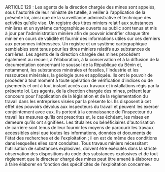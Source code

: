 ARTICLE 129 : Les agents de la direction chargée des mines sont
appelés, sous l'autorité de leur ministre de tutelle, à veiller à
l'application de la présente loi, ainsi que de la surveillance
administrative et technique des activités qu'elle vise.
Un registre des titres miniers relatif aux substances minières et un
système cartographique ouverts au public sont tenus et mis à jour par
l'administration minière afin de pouvoir identifier chaque titre minier
en cours de validité et fournir des informations utiles sur ces derniers
aux personnes intéressées. Un registre et un système cartographique
semblables sont tenus pour les titres miniers relatifs aux substances de
carrières.
Les agents de la direction chargée des mines procèdent également au
recueil, à l'élaboration, à la conservation et à la diffusion de la
documentation concernant le soussol de la République du Bénin et,
notamment, les substances minérales et fossiles, l'industrie et les
ressources minérales, la géologie pure et appliquée. Ils ont le pouvoir
de procéder à tout moment à toute opération de vérification d'indices ou
de gisements et ont à tout instant accès aux travaux et installations
régis par la présente loi.
Les agents, de la direction chargée des mines, prêtent leur concours
pour l'application de la législation et de la réglementation du travail
dans les entreprises visées par la présente loi. Ils disposent à cet
effet des pouvoirs dévolus aux inspecteurs du travail et peuvent les
exercer conjointement avec eux. Ils portent à la connaissance de
l'inspecteur du travail les mesures qu'ils ont prescrites et, le cas
échéant, les mises en demeure qu'ils ont signifiées.
Les titulaires ou bénéficiaires d'autorisation de carrière sont tenus de
leur fournir les moyens de parcourir les travaux accessibles ainsi que
toutes les informations, données et documents de l'état des recherches
et de l'exploitation ; il en est de même des conditions dans lesquelles
elles sont conduites.
Tous travaux miniers nécessitant l'utilisation de substances explosives,
doivent être exécutés dans la stricte observation des dispositions du
code des substances explosives et de tout règlement que le directeur
chargé des mines peut être amené à élaborer ou à faire élaborer en
fonction des spécificités de l'exploitation concernée.